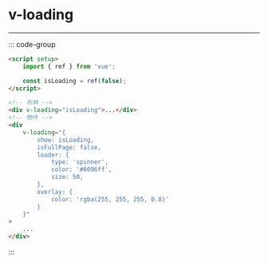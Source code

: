 <script setup lang="ts">
import Loading from '@/components/Demo/Loading.vue'
import '@/assets/scss/_loading.scss';
</script>

# v-loading

<Loading></Loading>

---

::: code-group

```md [Loading.vue]
<script setup>
    import { ref } from 'vue';

    const isLoading = ref(false);
</script>

<!-- 布林 -->
<div v-loading="isLoading">...</div>
<!-- 物件 -->
<div
    v-loading="{
        show: isLoading,
        isFullPage: false,
        loader: {
            type: 'spinner',
            color: '#0096ff',
            size: 50,
        },
        overlay: {
            color: 'rgba(255, 255, 255, 0.8)'
        }
    }"
>
    ...
</div>
```

:::
